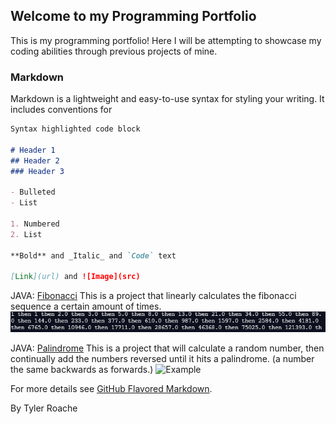 

 


## Welcome to my Programming Portfolio

This is my programming portfolio! Here I will be attempting to showcase my coding abilities through previous projects of mine.

### Markdown

Markdown is a lightweight and easy-to-use syntax for styling your writing. It includes conventions for

```markdown
Syntax highlighted code block

# Header 1
## Header 2
### Header 3

- Bulleted
- List

1. Numbered
2. List

**Bold** and _Italic_ and `Code` text

[Link](url) and ![Image](src)
```

JAVA: [Fibonacci](https://github.com/Tyler-Roa/Programming-Portfolio/blob/main/JavaChapters/Chapter%206/Fibbo.java)
This is a project that linearly calculates the fibonacci sequence a certain amount of times.
![Example](https://github.com/Tyler-Roa/Programming-Portfolio/blob/main/images/prog%20fibbonaci%20ex.PNG)

JAVA: [Palindrome](https://github.com/Tyler-Roa/Programming-Portfolio/blob/main/JavaChapters/Ch13/BigIntPal.java)
This is a project that will calculate a random number, then continually add the numbers reversed until it hits a palindrome. (a number the same backwards as forwards.)
![Example](https://github.com/Tyler-Roa/Programming-Portfolio/blob/main/images/paliindrome%20ex.PNG)



For more details see [GitHub Flavored Markdown](https://guides.github.com/features/mastering-markdown/).


By Tyler Roache
